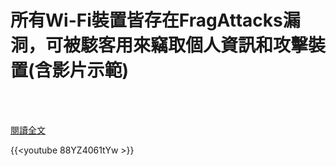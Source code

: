 # 所有Wi-Fi裝置皆存在FragAttacks漏洞，可被駭客用來竊取個人資訊和攻擊裝置(含影片示範)

<!--more-->
<!--360-->
<br><br/>

[閱讀全文](https://www.facebook.com/172306986151493/posts/3863283403720481/?sfnsn=mo)


{{<youtube 88YZ4061tYw >}}
